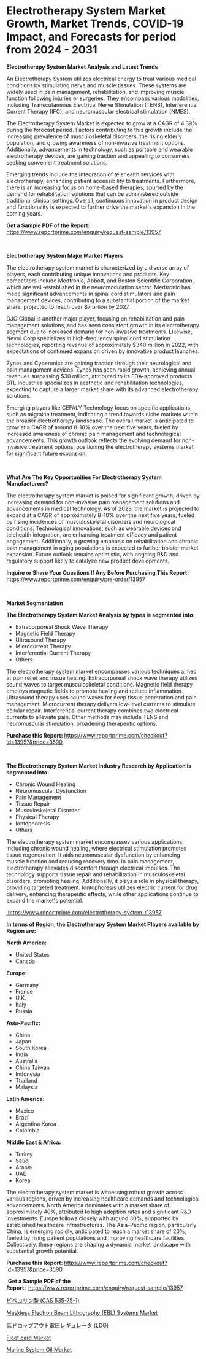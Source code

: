 <p><h1>Electrotherapy System Market Growth, Market Trends, COVID-19 Impact, and Forecasts for period from 2024 - 2031</h1></p><p><strong>Electrotherapy System Market Analysis and Latest Trends</strong></p>
<p><p>An Electrotherapy System utilizes electrical energy to treat various medical conditions by stimulating nerve and muscle tissues. These systems are widely used in pain management, rehabilitation, and improving muscle function following injuries or surgeries. They encompass various modalities, including Transcutaneous Electrical Nerve Stimulation (TENS), Interferential Current Therapy (IFC), and neuromuscular electrical stimulation (NMES).</p><p>The Electrotherapy System Market is expected to grow at a CAGR of 4.39% during the forecast period. Factors contributing to this growth include the increasing prevalence of musculoskeletal disorders, the rising elderly population, and growing awareness of non-invasive treatment options. Additionally, advancements in technology, such as portable and wearable electrotherapy devices, are gaining traction and appealing to consumers seeking convenient treatment solutions. </p><p>Emerging trends include the integration of telehealth services with electrotherapy, enhancing patient accessibility to treatments. Furthermore, there is an increasing focus on home-based therapies, spurred by the demand for rehabilitation solutions that can be administered outside traditional clinical settings. Overall, continuous innovation in product design and functionality is expected to further drive the market's expansion in the coming years.</p></p>
<p><strong>Get a Sample PDF of the Report:&nbsp;</strong> <a href="https://www.reportprime.com/enquiry/request-sample/13957">https://www.reportprime.com/enquiry/request-sample/13957</a></p>
<p>&nbsp;</p>
<p><strong>Electrotherapy System Major Market Players</strong></p>
<p><p>The electrotherapy system market is characterized by a diverse array of players, each contributing unique innovations and products. Key competitors include Medtronic, Abbott, and Boston Scientific Corporation, which are well-established in the neuromodulation sector. Medtronic has made significant advancements in spinal cord stimulators and pain management devices, contributing to a substantial portion of the market share, projected to reach over $7 billion by 2027.</p><p>DJO Global is another major player, focusing on rehabilitation and pain management solutions, and has seen consistent growth in its electrotherapy segment due to increased demand for non-invasive treatments. Likewise, Nevro Corp specializes in high-frequency spinal cord stimulation technologies, reporting revenue of approximately $340 million in 2022, with expectations of continued expansion driven by innovative product launches.</p><p>Zynex and Cyberonics are gaining traction through their neurological and pain management devices. Zynex has seen rapid growth, achieving annual revenues surpassing $30 million, attributed to its FDA-approved products. BTL Industries specializes in aesthetic and rehabilitation technologies, expecting to capture a larger market share with its advanced electrotherapy solutions.</p><p>Emerging players like CEFALY Technology focus on specific applications, such as migraine treatment, indicating a trend towards niche markets within the broader electrotherapy landscape. The overall market is anticipated to grow at a CAGR of around 8-10% over the next five years, fueled by increased awareness of chronic pain management and technological advancements. This growth outlook reflects the evolving demand for non-invasive treatment options, positioning the electrotherapy systems market for significant future expansion.</p></p>
<p>&nbsp;</p>
<p><strong>What Are The Key Opportunities For Electrotherapy System Manufacturers?</strong></p>
<p><p>The electrotherapy system market is poised for significant growth, driven by increasing demand for non-invasive pain management solutions and advancements in medical technology. As of 2023, the market is projected to expand at a CAGR of approximately 8-10% over the next five years, fueled by rising incidences of musculoskeletal disorders and neurological conditions. Technological innovations, such as wearable devices and telehealth integration, are enhancing treatment efficacy and patient engagement. Additionally, a growing emphasis on rehabilitation and chronic pain management in aging populations is expected to further bolster market expansion. Future outlook remains optimistic, with ongoing R&D and regulatory support likely to catalyze new product developments.</p></p>
<p><strong>Inquire or Share Your Questions If Any Before Purchasing This Report:</strong> <a href="https://www.reportprime.com/enquiry/pre-order/13957">https://www.reportprime.com/enquiry/pre-order/13957</a></p>
<p>&nbsp;</p>
<p><strong>Market Segmentation</strong></p>
<p><strong>The Electrotherapy System Market Analysis by types is segmented into:</strong></p>
<p><ul><li>Extracorporeal Shock Wave Therapy</li><li>Magnetic Field Therapy</li><li>Ultrasound Therapy</li><li>Microcurrent Therapy</li><li>Interferential Current Therapy</li><li>Others</li></ul></p>
<p><p>The electrotherapy system market encompasses various techniques aimed at pain relief and tissue healing. Extracorporeal shock wave therapy utilizes sound waves to target musculoskeletal conditions. Magnetic field therapy employs magnetic fields to promote healing and reduce inflammation. Ultrasound therapy uses sound waves for deep tissue penetration and pain management. Microcurrent therapy delivers low-level currents to stimulate cellular repair. Interferential current therapy combines two electrical currents to alleviate pain. Other methods may include TENS and neuromuscular stimulation, broadening therapeutic options.</p></p>
<p><strong>Purchase this Report:&nbsp;</strong><a href="https://www.reportprime.com/checkout?id=13957&price=3590">https://www.reportprime.com/checkout?id=13957&price=3590</a></p>
<p>&nbsp;</p>
<p><strong>The Electrotherapy System Market Industry Research by Application is segmented into:</strong></p>
<p><ul><li>Chronic Wound Healing</li><li>Neuromuscular Dysfunction</li><li>Pain Management</li><li>Tissue Repair</li><li>Musculoskeletal Disorder</li><li>Physical Therapy</li><li>Iontophoresis</li><li>Others</li></ul></p>
<p><p>The electrotherapy system market encompasses various applications, including chronic wound healing, where electrical stimulation promotes tissue regeneration. It aids neuromuscular dysfunction by enhancing muscle function and reducing recovery time. In pain management, electrotherapy alleviates discomfort through electrical impulses. The technology supports tissue repair and rehabilitation in musculoskeletal disorders, promoting healing. Additionally, it plays a role in physical therapy, providing targeted treatment. Iontophoresis utilizes electric current for drug delivery, enhancing therapeutic effects, while other applications continue to expand the market's potential.</p></p>
<p><a href="https://www.reportprime.com/electrotherapy-system-r13957">&nbsp;https://www.reportprime.com/electrotherapy-system-r13957</a></p>
<p><strong>In terms of Region, the Electrotherapy System Market Players available by Region are:</strong></p>
<p>
    <p> <strong> North America: </strong>
        <ul>
            <li>United States</li>
            <li>Canada</li>
        </ul>
        </p> 
    <p> <strong> Europe: </strong>
        <ul>
            <li>Germany</li>
            <li>France</li>
            <li>U.K.</li>
            <li>Italy</li>
            <li>Russia</li>
        </ul>
        </p> 
    <p> <strong> Asia-Pacific: </strong>
        <ul>
            <li>China</li>
            <li>Japan</li>
            <li>South Korea</li>
            <li>India</li>
            <li>Australia</li>
            <li>China Taiwan</li>
            <li>Indonesia</li>
            <li>Thailand</li>
            <li>Malaysia</li>
        </ul>
        </p> 
    <p> <strong> Latin America: </strong>
        <ul>
            <li>Mexico</li>
            <li>Brazil</li>
            <li>Argentina Korea</li>
            <li>Colombia</li>
        </ul>
        </p> 
    <p> <strong> Middle East & Africa: </strong>
        <ul>
            <li>Turkey</li>
            <li>Saudi</li>
            <li>Arabia</li>
            <li>UAE</li>
            <li>Korea</li>
        </ul>
    </p>
    </p>
<p><p>The electrotherapy system market is witnessing robust growth across various regions, driven by increasing healthcare demands and technological advancements. North America dominates with a market share of approximately 40%, attributed to high adoption rates and significant R&D investments. Europe follows closely with around 30%, supported by established healthcare infrastructures. The Asia-Pacific region, particularly China, is emerging rapidly, anticipated to reach a market share of 20%, fueled by rising patient populations and improving healthcare facilities. Collectively, these regions are shaping a dynamic market landscape with substantial growth potential.</p></p>
<p><strong>Purchase this Report: </strong><a href="https://www.reportprime.com/checkout?id=13957&price=3590">https://www.reportprime.com/checkout?id=13957&price=3590</a></p>
<p>&nbsp;<strong>Get a Sample PDF of the Report:&nbsp;&nbsp;</strong><a href="https://www.reportprime.com/enquiry/request-sample/13957">https://www.reportprime.com/enquiry/request-sample/13957</a></p>
<p><strong></strong></p>
<p><p><a href="https://medium.com/@gregoriookeefe2023/pipecolinic-acid-cas-535-75-1-market-%E3%81%AF-%E3%82%B3%E3%82%B9%E3%83%88%E7%AE%A1%E7%90%86%E3%81%A8%E5%8A%B9%E7%8E%87%E5%90%91%E4%B8%8A%E3%82%92%E5%84%AA%E5%85%88%E3%81%97%E3%81%BE%E3%81%99-%E3%81%95%E3%82%89%E3%81%AB-%E5%A0%B1%E5%91%8A%E6%9B%B8%E3%81%AF%E5%B8%82%E5%A0%B4%E3%81%AE%E9%9C%80%E8%A6%81%E9%9D%A2%E3%81%A8%E4%BE%9B%E7%B5%A6%E9%9D%A2%E3%81%AE%E4%B8%A1%E6%96%B9%E3%82%92%E3%82%AB%E3%83%90%E3%83%BC%E3%81%97%E3%81%A6%E3%81%84%E3%81%BE%E3%81%99-ac0b1cd8478f">ピペコリン酸 (CAS 535-75-1)</a></p><p><a href="https://medium.com/@raeloodard576457/the-maskless-electron-beam-lithography-ebl-systems-market-prioritizes-cost-control-and-9d83948a6979?postPublishedType=initial">Maskless Electron Beam Lithography (EBL) Systems Market</a></p><p><a href="https://medium.com/@vilasamin/low-dropout-voltage-regulators-ldo-market-%E3%81%AF-%E3%82%B3%E3%82%B9%E3%83%88%E7%AE%A1%E7%90%86%E3%81%A8%E5%8A%B9%E7%8E%87%E5%90%91%E4%B8%8A%E3%82%92%E5%84%AA%E5%85%88%E3%81%97%E3%81%BE%E3%81%99-%E3%81%95%E3%82%89%E3%81%AB-%E5%A0%B1%E5%91%8A%E6%9B%B8%E3%81%AF%E5%B8%82%E5%A0%B4%E3%81%AE%E9%9C%80%E8%A6%81%E9%9D%A2%E3%81%A8%E4%BE%9B%E7%B5%A6%E9%9D%A2%E3%81%AE%E4%B8%A1%E6%96%B9%E3%82%92%E3%82%AB%E3%83%90%E3%83%BC%E3%81%97%E3%81%A6%E3%81%84%E3%81%BE%E3%81%99-092e5aff08c8">低ドロップアウト電圧レギュレータ (LDO)</a></p><p><a href="https://issuu.com/reportprime-2/docs/fleet-card-market-size-2030.pptx_8ed2887b3d8cf3">Fleet card Market</a></p><p><a href="https://issuu.com/reportprime-2/docs/marine-system-oil-market-size-2030._ef689495290447">Marine System Oil Market</a></p></p>